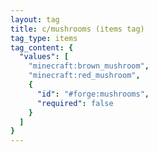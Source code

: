 ```yaml
---
layout: tag
title: c/mushrooms (items tag)
tag_type: items
tag_content: {
  "values": [
    "minecraft:brown_mushroom",
    "minecraft:red_mushroom",
    {
      "id": "#forge:mushrooms",
      "required": false
    }
  ]
}
---
```

